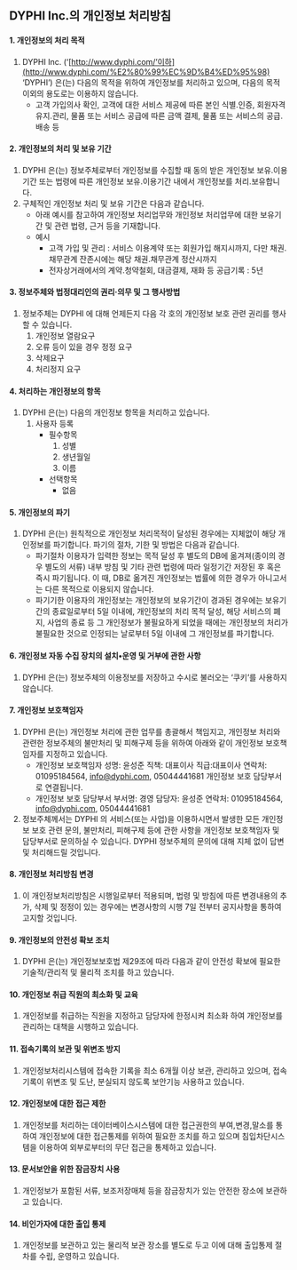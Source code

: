 ## DYPHI Inc.의 개인정보 처리방침

#### 1. 개인정보의 처리 목적
1. DYPHI Inc. (‘[http://www.dyphi.com/’이하](http://www.dyphi.com/%E2%80%99%EC%9D%B4%ED%95%98) ‘DYPHI’) 은(는) 다음의 목적을 위하여 개인정보를 처리하고 있으며, 다음의 목적 이외의 용도로는 이용하지 않습니다.
    - 고객 가입의사 확인, 고객에 대한 서비스 제공에 따른 본인 식별.인증, 회원자격 유지.관리, 물품 또는 서비스 공급에 따른 금액 결제, 물품 또는 서비스의 공급.배송 등

#### 2. 개인정보의 처리 및 보유 기간
1. DYPHI 은(는) 정보주체로부터 개인정보를 수집할 때 동의 받은 개인정보 보유․이용기간 또는 법령에 따른 개인정보 보유․이용기간 내에서 개인정보를 처리․보유합니다.
2. 구체적인 개인정보 처리 및 보유 기간은 다음과 같습니다.
    - 아래 예시를 참고하여 개인정보 처리업무와 개인정보 처리업무에 대한 보유기간 및 관련 법령, 근거 등을 기재합니다.
    - 예시
        - 고객 가입 및 관리 : 서비스 이용계약 또는 회원가입 해지시까지, 다만 채권․채무관계 잔존시에는 해당 채권․채무관계 정산시까지
        - 전자상거래에서의 계약․청약철회, 대금결제, 재화 등 공급기록 : 5년
#### 3. 정보주체와 법정대리인의 권리·의무 및 그 행사방법
1. 정보주체는 DYPHI 에 대해 언제든지 다음 각 호의 개인정보 보호 관련 권리를 행사할 수 있습니다.
    1. 개인정보 열람요구
    2. 오류 등이 있을 경우 정정 요구
    3. 삭제요구
    4. 처리정지 요구
#### 4. 처리하는 개인정보의 항목
1. DYPHI 은(는) 다음의 개인정보 항목을 처리하고 있습니다.
    1. 사용자 등록
        - 필수항목
            1. 성별
            2. 생년월일
            3. 이름 
        - 선택항목
            - 없음
#### 5. 개인정보의 파기
1. DYPHI 은(는) 원칙적으로 개인정보 처리목적이 달성된 경우에는 지체없이 해당 개인정보를 파기합니다. 파기의 절차, 기한 및 방법은 다음과 같습니다.
    - 파기절차
이용자가 입력한 정보는 목적 달성 후 별도의 DB에 옮겨져(종이의 경우 별도의 서류) 내부 방침 및 기타 관련 법령에 따라 일정기간 저장된 후 혹은 즉시 파기됩니다. 이 때, DB로 옮겨진 개인정보는 법률에 의한 경우가 아니고서는 다른 목적으로 이용되지 않습니다.
    - 파기기한
이용자의 개인정보는 개인정보의 보유기간이 경과된 경우에는 보유기간의 종료일로부터 5일 이내에, 개인정보의 처리 목적 달성, 해당 서비스의 폐지, 사업의 종료 등 그 개인정보가 불필요하게 되었을 때에는 개인정보의 처리가 불필요한 것으로 인정되는 날로부터 5일 이내에 그 개인정보를 파기합니다.
#### 6. 개인정보 자동 수집 장치의 설치•운영 및 거부에 관한 사항
1. DYPHI 은(는) 정보주체의 이용정보를 저장하고 수시로 불러오는 ‘쿠키’를 사용하지 않습니다.
#### 7. 개인정보 보호책임자
1. DYPHI 은(는) 개인정보 처리에 관한 업무를 총괄해서 책임지고, 개인정보 처리와 관련한 정보주체의 불만처리 및 피해구제 등을 위하여 아래와 같이 개인정보 보호책임자를 지정하고 있습니다.
    - 개인정보 보호책임자
성명: 윤성준
직책: 대표이사
직급:대표이사
연락처: 01095184564, [info@dyphi.com](mailto:info@dyphi.com), 05044441681
개인정보 보호 담당부서로 연결됩니다.
    - 개인정보 보호 담당부서
부서명: 경영
담당자: 윤성준
연락처: 01095184564, [info@dyphi.com](mailto:info@dyphi.com), 05044441681
2. 정보주체께서는 DYPHI 의 서비스(또는 사업)을 이용하시면서 발생한 모든 개인정보 보호 관련 문의, 불만처리, 피해구제 등에 관한 사항을 개인정보 보호책임자 및 담당부서로 문의하실 수 있습니다. DYPHI 정보주체의 문의에 대해 지체 없이 답변 및 처리해드릴 것입니다.
#### 8. 개인정보 처리방침 변경
1. 이 개인정보처리방침은 시행일로부터 적용되며, 법령 및 방침에 따른 변경내용의 추가, 삭제 및 정정이 있는 경우에는 변경사항의 시행 7일 전부터 공지사항을 통하여 고지할 것입니다.
#### 9. 개인정보의 안전성 확보 조치
1. DYPHI 은(는) 개인정보보호법 제29조에 따라 다음과 같이 안전성 확보에 필요한 기술적/관리적 및 물리적 조치를 하고 있습니다.
#### 10. 개인정보 취급 직원의 최소화 및 교육
1. 개인정보를 취급하는 직원을 지정하고 담당자에 한정시켜 최소화 하여 개인정보를 관리하는 대책을 시행하고 있습니다.
#### 11. 접속기록의 보관 및 위변조 방지
1. 개인정보처리시스템에 접속한 기록을 최소 6개월 이상 보관, 관리하고 있으며, 접속 기록이 위변조 및 도난, 분실되지 않도록 보안기능 사용하고 있습니다.
#### 12. 개인정보에 대한 접근 제한
1. 개인정보를 처리하는 데이터베이스시스템에 대한 접근권한의 부여,변경,말소를 통하여 개인정보에 대한 접근통제를 위하여 필요한 조치를 하고 있으며 침입차단시스템을 이용하여 외부로부터의 무단 접근을 통제하고 있습니다.
#### 13. 문서보안을 위한 잠금장치 사용
1. 개인정보가 포함된 서류, 보조저장매체 등을 잠금장치가 있는 안전한 장소에 보관하고 있습니다.
#### 14. 비인가자에 대한 출입 통제
1. 개인정보를 보관하고 있는 물리적 보관 장소를 별도로 두고 이에 대해 출입통제 절차를 수립, 운영하고 있습니다.
